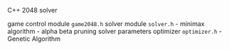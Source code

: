 C++ 2048 solver

game control module `game2048.h`
solver module `solver.h`
    - minimax algorithm
    - alpha beta pruning
solver parameters optimizer `optimizer.h`
    - Genetic Algorithm

